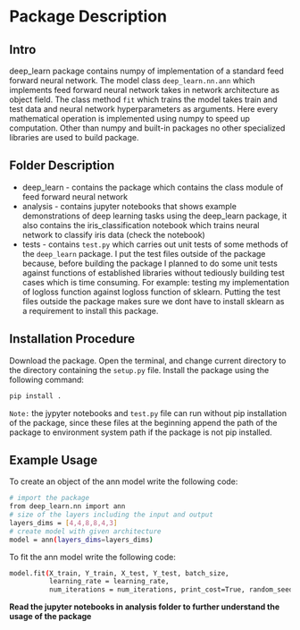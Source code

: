 # Package Description

## Intro
deep_learn package contains numpy of implementation of a standard feed forward neural network. The model class `deep_learn.nn.ann` which implements feed forward neural network takes in network architecture as object field. The class method `fit` which trains the model takes train and test data and neural network hyperparameters as arguments. Here every mathematical operation is implemented using numpy to speed up computation. Other than numpy and built-in packages no other specialized libraries are used to build package.

## Folder Description
- deep_learn - contains the package which contains the class module of feed forward neural network
- analysis - contains jupyter notebooks that shows example demonstrations of deep learning tasks using the deep_learn package, it also contains the iris_classification notebook which trains neural network to classify iris data (check the notebook)
- tests - contains `test.py` which carries out unit tests of some methods of the `deep_learn` package. I put the test files outside of the package because, before building the package I planned to do some unit tests against functions of established libraries without tediously building test cases which is time consuming. For example: testing my implementation of logloss function against logloss function of sklearn. Putting the test files outside the package makes sure we dont have to install sklearn as a requirement to install this package.

## Installation Procedure
Download the package. Open the terminal, and change current directory to the directory containing the `setup.py` file. Install the package using the following command:
```sh
pip install .
```
`Note:` the jypyter notebooks and `test.py` file can run without pip installation of the package, since these files at the beginning append the path of the package to environment system path if the package is not pip installed.

## Example Usage
To create an object of the ann model write the following code:
```sh
# import the package
from deep_learn.nn import ann
# size of the layers including the input and output
layers_dims = [4,4,8,8,4,3]
# create model with given architecture
model = ann(layers_dims=layers_dims)
```

To fit the ann model write the following code:
```sh
model.fit(X_train, Y_train, X_test, Y_test, batch_size,
          learning_rate = learning_rate,
          num_iterations = num_iterations, print_cost=True, random_seed = 0)
```

**Read the jupyter notebooks in analysis folder to further understand the usage of the package**
